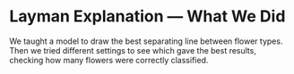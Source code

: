 # Layman Explanation — What We Did

We taught a model to draw the best separating line between flower types. Then we tried different settings to see
which gave the best results, checking how many flowers were correctly classified.